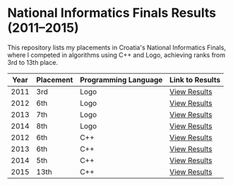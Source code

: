 # National Informatics Finals Results (2011–2015)

This repository lists my placements in Croatia's National Informatics Finals, where I competed in algorithms using C++ and Logo, achieving ranks from 3rd to 13th place.

| Year | Placement | Programming Language | Link to Results |
|------|-----------|----------------------|-----------------|
| 2011 | 3rd       | Logo                 | [View Results](https://informatika.azoo.hr/natjecanje/dogadjaj/129/rezultati) |
| 2012 | 6th       | Logo                 | [View Results](https://informatika.azoo.hr/natjecanje/dogadjaj/182/rezultati) |
| 2013 | 7th       | Logo                 | [View Results](https://informatika.azoo.hr/natjecanje/dogadjaj/231/rezultati) |
| 2014 | 8th       | Logo                 | [View Results](https://informatika.azoo.hr/natjecanje/dogadjaj/284/rezultati) |
| 2012 | 6th       | C++                  | [View Results](https://informatika.azoo.hr/natjecanje/dogadjaj/182/rezultati) |
| 2013 | 6th       | C++                  | [View Results](https://informatika.azoo.hr/natjecanje/dogadjaj/235/rezultati) |
| 2014 | 5th       | C++                  | [View Results](https://informatika.azoo.hr/natjecanje/dogadjaj/288/rezultati) |
| 2015 | 13th      | C++                  | [View Results](https://informatika.azoo.hr/natjecanje/dogadjaj/342/rezultati) |
